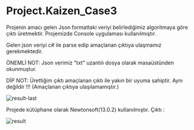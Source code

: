 # Project.Kaizen_Case3

Projenin amacı gelen Json formattaki veriyi belirlediğimiz algoritmaya göre çıktı üretmektir.
Projemizde Console uygulaması kullanılmıştır.

Gelen  json veriyi c# ile parse edip amaçlanan çıktıya ulaşmamız gerekmektedir.

ÖNEMLİ NOT: Json verimiz  "txt" uzantılı dosya olarak masaüstünden okunmuştur. 

DİP NOT: Ürettiğim çıktı amaçlanan çıktı ile yakın bir uyuma sahiptir. Aynı değildir !!! (Amaçlanan çıktıya ulaşılamamıştır.) 


![result-last](https://user-images.githubusercontent.com/58344612/210908763-995f624b-837c-4ef6-9ad7-e9e88abf6f84.png)

Projede kütüphane olarak Newtonsoft(13.0.2) kullanılmıştır.
Çıktı : 

![result](https://user-images.githubusercontent.com/58344612/210908855-fcbab1c2-0635-492f-b66b-7d79197cb67e.png)
